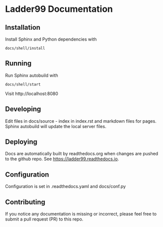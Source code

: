 # Ladder99 Documentation

## Installation

Install Sphinx and Python dependencies with

    docs/shell/install


## Running

Run Sphinx autobuild with

    docs/shell/start

Visit http://localhost:8080


## Developing

Edit files in docs/source - index in index.rst and markdown files for pages. Sphinx autobuild will update the local server files.


## Deploying

Docs are automatically built by readthedocs.org when changes are pushed to the github repo. See https://ladder99.readthedocs.io.


## Configuration

Configuration is set in .readthedocs.yaml and docs/conf.py


## Contributing

If you notice any documentation is missing or incorrect, please feel free to submit a pull request (PR) to this repo.
